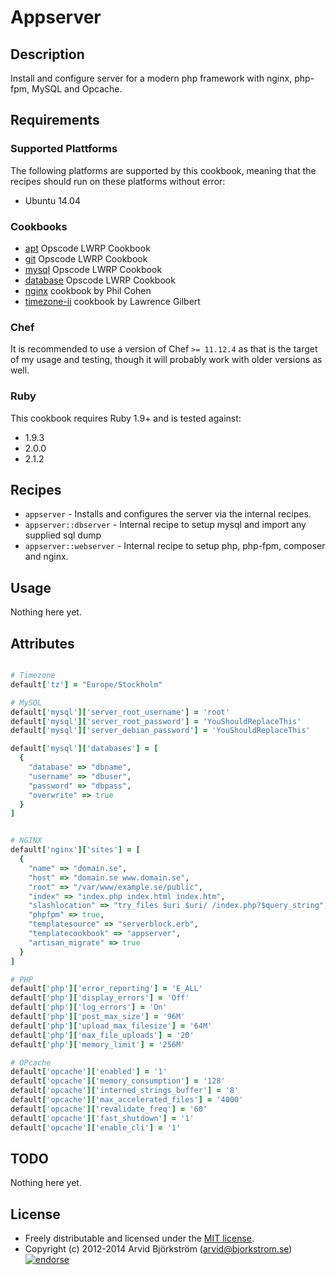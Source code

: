 # Appserver

## Description

Install and configure server for a modern php framework with nginx, php-fpm, MySQL and Opcache.


## Requirements

### Supported Plattforms

The following platforms are supported by this cookbook, meaning that the
recipes should run on these platforms without error:

* Ubuntu 14.04

### Cookbooks

* [apt](http://community.opscode.com/cookbooks/apt) Opscode LWRP Cookbook
* [git](http://community.opscode.com/cookbooks/git) Opscode LWRP Cookbook
* [mysql](http://community.opscode.com/cookbooks/mysql) Opscode LWRP Cookbook
* [database](http://community.opscode.com/cookbooks/database) Opscode LWRP Cookbook
* [nginx](https://github.com/phlipper/chef-nginx) cookbook by Phil Cohen
* [timezone-ii](http://community.opscode.com/cookbooks/timezone-ii) cookbook by Lawrence Gilbert

### Chef

It is recommended to use a version of Chef `>= 11.12.4` as that is the target of my usage and testing, though it will probably work with older versions as well.

### Ruby

This cookbook requires Ruby 1.9+ and is tested against:

* 1.9.3
* 2.0.0
* 2.1.2


## Recipes

* `appserver` - Installs and configures the server via the internal recipes.
* `appserver::dbserver` - Internal recipe to setup mysql and import any supplied sql dump
* `appserver::webserver` - Internal recipe to setup php, php-fpm, composer and nginx.


## Usage

Nothing here yet.


## Attributes

```ruby

# Timezone
default['tz'] = "Europe/Stockholm"

# MySQL
default['mysql']['server_root_username'] = 'root'
default['mysql']['server_root_password'] = 'YouShouldReplaceThis'
default['mysql']['server_debian_password'] = 'YouShouldReplaceThis'

default['mysql']['databases'] = [
  {
    "database" => "dbname",
    "username" => "dbuser",
    "password" => "dbpass",
    "overwrite" => true
  }
]


# NGINX
default['nginx']['sites'] = [
  {
    "name" => "domain.se",
    "host" => "domain.se www.domain.se",
    "root" => "/var/www/example.se/public",
    "index" => "index.php index.html index.htm",
    "slashlocation" => "try_files $uri $uri/ /index.php?$query_string",
    "phpfpm" => true,
    "templatesource" => "serverblock.erb",
    "templatecookbook" => "appserver",
    "artisan_migrate" => true
  }
]

# PHP
default['php']['error_reporting'] = 'E_ALL'
default['php']['display_errors'] = 'Off'
default['php']['log_errors'] = 'On'
default['php']['post_max_size'] = '96M'
default['php']['upload_max_filesize'] = '64M'
default['php']['max_file_uploads'] = '20'
default['php']['memory_limit'] = '256M'

# OPcache
default['opcache']['enabled'] = '1'
default['opcache']['memory_consumption'] = '128'
default['opcache']['interned_strings_buffer'] = '8'
default['opcache']['max_accelerated_files'] = '4000'
default['opcache']['revalidate_freq'] = '60'
default['opcache']['fast_shutdown'] = '1'
default['opcache']['enable_cli'] = '1'
```

## TODO

Nothing here yet.


## License

* Freely distributable and licensed under the [MIT license](http://arvid.mit-license.org/).
* Copyright (c) 2012-2014 Arvid Björkström (arvid@bjorkstrom.se) [![endorse](https://api.coderwall.com/arvidbjorkstrom/endorsecount.png)](https://coderwall.com/arvidbjorkstrom)
